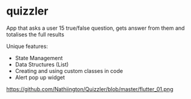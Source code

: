 # quizzler

App that asks a user 15 true/false question, gets answer from them and totalises the full results

Unique features:
- State Management
- Data Structures (List) 
- Creating and using custom classes in code
- Alert pop up widget 

https://github.com/Nathiington/Quizzler/blob/master/flutter_01.png

